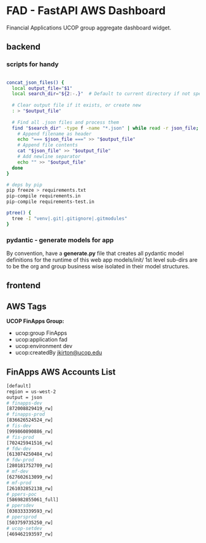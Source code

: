 # FAD - FastAPI AWS Dashboard

Financial Applications UCOP group aggregate dashboard widget.

## backend

### scripts for handy

```sh

concat_json_files() {
  local output_file="$1"
  local search_dir="${2:-.}"  # Default to current directory if not specified
  
  # Clear output file if it exists, or create new
  : > "$output_file"
  
  # Find all .json files and process them
  find "$search_dir" -type f -name "*.json" | while read -r json_file; do
    # Append filename as header
    echo "=== $json_file ===" >> "$output_file"
    # Append file contents
    cat "$json_file" >> "$output_file"
    # Add newline separator
    echo "" >> "$output_file"
  done
}

# deps by pip
pip freeze > requirements.txt
pip-compile requirements.in
pip-compile requirements-test.in

ptree() { 
  tree -I "venv|.git|.gitignore|.gitmodules"
}

```

### pydantic - generate models for app

By convention, have a **generate.py** file that creates all pydantic model definitions for the runtime of this web app 
models/init/ 1st level sub-dirs are to be the org and group business wise isolated in their model structures.

## frontend

## AWS Tags

**UCOP FinApps Group:**
- ucop:group FinApps
- ucop:application fad
- ucop:environment dev
- ucop:createdBy jkirton@ucop.edu

## FinApps AWS Accounts List

```sh
[default]
region = us-west-2
output = json
# finapps-dev
[872008829419_rw]
# finapps-prod
[836626524524_rw]
# fis-dev
[999860890886_rw]
# fis-prod
[702425941516_rw]
# fdw-dev
[613074250484_rw]
# fdw-prod
[280181752709_rw]
# mf-dev
[627602613099_rw]
# mf-prod
[261032852138_rw]
# ppers-poc
[586982855061_full]
# ppersdev
[030333339593_rw]
# ppersprod
[503759735250_rw]
# ucop-setdev
[469462193597_rw]
```
